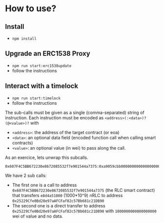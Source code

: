 How to use?
===

Install
---
- `npm install`

Upgrade an ERC1538 Proxy
---

- `npm run start:erc1538update`
- follow the instructions

Interact with a timelock
---

- `npm run start:timelock`
- follow the instructions

The sub-calls must be given as a single (comma-separated) string of instruction. Each instruction must be encoded as `<address>(:<data>)?(@<value>)?` with
- `<address>`: the address of the target contract (or eoa)
- `<data>`: an optional data field (encoded function call when calling smart contracts)
- `<value>`: an optional value (in wei) to pass along the call.


As an exercice, lets unwrap this subcalls.
```
0x607F4C5BB672230e8672085532f7e901544a7375:0xa9059cbb00000000000000000000000025229cfe0bd20e97aafcfaf82c57bb681c21db90000000000000000000000000000000000000000000000000000000e8d4a51000,0x25229Cfe0Bd20e97aAFCFaf82c57Bb681c21DB90@1000000000000000000
```

We have 2 sub calls:
- The first one is a call to address `0x607F4C5BB672230e8672085532f7e901544a7375` (the RLC smart contract) that transfers `e8d4a51000` (1000*10^9) nRLC to address `0x25229Cfe0Bd20e97aAFCFaf82c57Bb681c21DB90`
- The second one is a direct transfer to address `0x25229Cfe0Bd20e97aAFCFaf82c57Bb681c21DB90` with `1000000000000000000` wei of value and no data.
